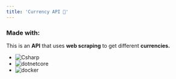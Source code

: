 ```yaml
---
title: 'Currency API 💱'
---
```


### Made with:

This is an **API** that uses **web scraping** to get different **currencies.**

- ![Csharp](https://img.shields.io/badge/Csharp-3572B0)
- ![dotnetcore](https://img.shields.io/badge/.Net-00B4D8)
- ![docker](https://img.shields.io/badge/Docker-02G471F)
